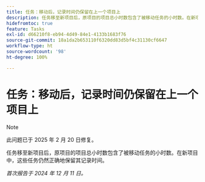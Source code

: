 ```yaml
---
title: 任务：移动后，记录时间仍保留在上一个项目上
description: 任务移至新项目后，原项目的项目总小时数包含了被移动任务的小时数。在新项目中，这些任务仍然正确地保留其记录时间。
hidefromtoc: true
feature: Tasks
exl-id: d66210f8-eb94-4d49-84e1-4133b1683f76
source-git-commit: 18a1da2b653110f6320dd83d5bf4c31130cf6647
workflow-type: ht
source-wordcount: '98'
ht-degree: 100%

---
```


# 任务：移动后，记录时间仍保留在上一个项目上

>[!NOTE]
>
>此问题已于 2025 年 2 月 20 日修复。

任务移至新项目后，原项目的项目总小时数包含了被移动任务的小时数。在新项目中，这些任务仍然正确地保留其记录时间。

_首次报告于 2024 年 12 月 11 日。_
